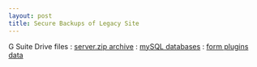 ```yaml
---
layout: post
title: Secure Backups of Legacy Site
---
```


G Suite Drive files
: [server.zip archive](https://drive.google.com/a/remystjames.com/file/d/0BySkW_dKEMxsaWxDY3kxSnE4blU/view?usp=sharing)
: [mySQL databases](https://drive.google.com/drive/folders/0BySkW_dKEMxscGtxRU9ITzE4aGs?usp=sharing)
: [form plugins data](https://drive.google.com/drive/folders/0BySkW_dKEMxscGtxRU9ITzE4aGs?usp=sharing)

